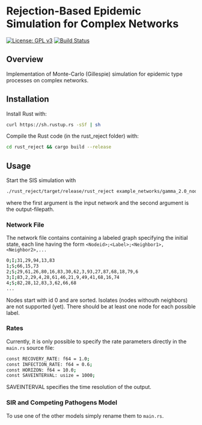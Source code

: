 # Rejection-Based Epidemic Simulation for Complex Networks
[![License: GPL v3](https://img.shields.io/badge/License-GPL%20v3-blue.svg)](http://www.gnu.org/licenses/gpl-3.0)
[![Build Status](https://travis-ci.com/gerritgr/Rejection-Based-Epidemic-Simulation.svg?token=qQ7vTmAySdBppYxywojC&branch=master)](https://travis-ci.com/gerritgr/Rejection-Based-Epidemic-Simulation)
## Overview
Implementation of Monte-Carlo (Gillespie) simulation for epidemic type processes on complex networks.

## Installation
Install Rust with:
```sh
curl https://sh.rustup.rs -sSf | sh
```
Compile the Rust code (in the rust_reject folder) with:
```sh
cd rust_reject && cargo build --release  
```

## Usage

Start the SIS simulation with
```sh
./rust_reject/target/release/rust_reject example_networks/gamma_2.0_nodes_1000.txt out_trajectory.txt
```

where the first argument is the input network and the second argument is the output-filepath.

### Network File 
The network file contains containing a labeled graph specifying the initial state, each line having the form `<Nodeid>;<Label>;<Neighbor1>,<Neighbor2>,...`
```sh
0;I;31,29,94,13,83
1;S;66,15,73
2;S;29,61,26,80,16,83,30,62,3,93,27,87,68,18,79,6
3;I;83,2,29,4,28,61,46,21,9,49,41,68,16,74
4;S;82,28,12,83,3,62,66,68
...
```
Nodes start with id 0 and are sorted. 
Isolates (nodes withouth neighbors) are not supported (yet). 
There should be at least one node for each possible label. 

### Rates
Currently, it is only possible to specify the rate parameters directly in the `main.rs` source file:
```sh
const RECOVERY_RATE: f64 = 1.0;
const INFECTION_RATE: f64 = 0.6;
const HORIZON: f64 = 10.0;
const SAVEINTERVAL: usize = 1000;
```
SAVEINTERVAL specifies the time resolution of the output. 

### SIR and Competing Pathogens Model
To use one of the other models simply rename them to `main.rs`.
